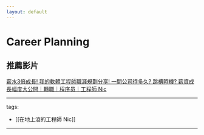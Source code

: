 ```yaml
---
layout: default
---
```


# Career Planning

## 推薦影片

[薪水3倍成長! 我的軟體工程師職涯規劃分享! 一間公司待多久? 跳槽時機? 薪資成長幅度大公開｜轉職｜程序员｜工程師 Nic](https://youtu.be/EdoyHZTfkT8)

---
tags:
  - [[在地上滾的工程師 Nic]]
  
---

